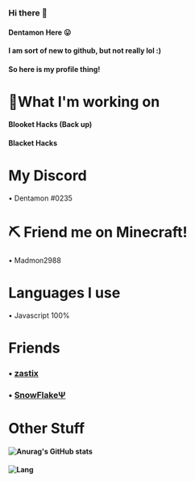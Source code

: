 ### Hi there 👋
#### Dentamon Here 😛
#### I am sort of new to github, but not really lol :)
#### So here is my profile thing!
# 👀What I'm working on
#### Blooket Hacks (Back up)
#### Blacket Hacks
# My Discord
• Dentamon #0235
# ⛏ Friend me on Minecraft!
• Madmon2988
# Languages I use
• Javascript 100%
# Friends
### • [zastix](https://github.com/ZasticBradyn)
### • [SnowFlakeΨ](https://github.com/Snowflake-Coder-H2o)
# Other Stuff
#### ![Anurag's GitHub stats](https://github-readme-stats.vercel.app/api?username=Dentamon&show_icons=true&theme=dark)

#### ![Lang](https://github-readme-stats.vercel.app/api/top-langs/?username=Dentamon&theme=dark)
